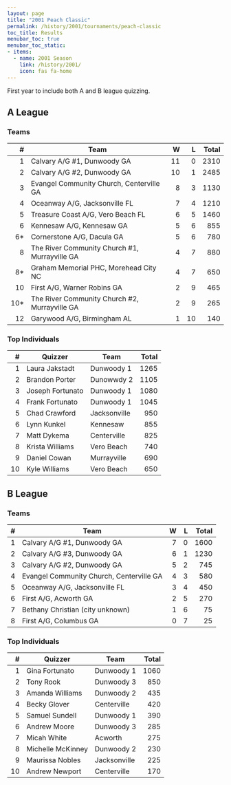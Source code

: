 ```yaml
---
layout: page
title: "2001 Peach Classic"
permalink: /history/2001/tournaments/peach-classic
toc_title: Results
menubar_toc: true
menubar_toc_static:
- items:
  - name: 2001 Season
    link: /history/2001/
    icon: fas fa-home
---
```


First year to include both A and B league quizzing.

## A League

### Teams

|    # | Team                                          |    W |    L | Total |
| ---: | --------------------------------------------- | ---: | ---: | ----: |
|    1 | Calvary A/G #1, Dunwoody GA                   |   11 |    0 |  2310 |
|    2 | Calvary A/G #2, Dunwoody GA                   |   10 |    1 |  2485 |
|    3 | Evangel Community Church, Centerville GA      |    8 |    3 |  1130 |
|    4 | Oceanway A/G, Jacksonville FL                 |    7 |    4 |  1210 |
|    5 | Treasure Coast A/G, Vero Beach FL             |    6 |    5 |  1460 |
|    6 | Kennesaw A/G, Kennesaw GA                     |    5 |    6 |   855 |
|   6* | Cornerstone A/G, Dacula GA                    |    5 |    6 |   780 |
|    8 | The River Community Church #1, Murrayville GA |    4 |    7 |   880 |
|   8* | Graham Memorial PHC, Morehead City NC         |    4 |    7 |   650 |
|   10 | First A/G, Warner Robins GA                   |    2 |    9 |   465 |
|  10* | The River Community Church #2, Murrayville GA |    2 |    9 |   265 |
|   12 | Garywood A/G, Birmingham AL                   |    1 |   10 |   140 |

### Top Individuals

|    # | Quizzer          | Team         | Total |
| ---: | ---------------- | ------------ | ----: |
|    1 | Laura Jakstadt   | Dunwoody 1   |  1265 |
|    2 | Brandon Porter   | Dunowwdy 2   |  1105 |
|    3 | Joseph Fortunato | Dunwoody 1   |  1080 |
|    4 | Frank Fortunato  | Dunwoody 1   |  1045 |
|    5 | Chad Crawford    | Jacksonville |   950 |
|    6 | Lynn Kunkel      | Kennesaw     |   855 |
|    7 | Matt Dykema      | Centerville  |   825 |
|    8 | Krista Williams  | Vero Beach   |   740 |
|    9 | Daniel Cowan     | Murrayville  |   690 |
|   10 | Kyle Williams    | Vero Beach   |   650 |

## B League

### Teams

|    # | Team                                     |    W |    L | Total |
| ---: | ---------------------------------------- | ---: | ---: | ----: |
|    1 | Calvary A/G #1, Dunwoody GA              |    7 |    0 |  1600 |
|    2 | Calvary A/G #3, Dunwoody GA              |    6 |    1 |  1230 |
|    3 | Calvary A/G #2, Dunwoody GA              |    5 |    2 |   745 |
|    4 | Evangel Community Church, Centerville GA |    4 |    3 |   580 |
|    5 | Oceanway A/G, Jacksonville FL            |    3 |    4 |   450 |
|    6 | First A/G, Acworth GA                    |    2 |    5 |   270 |
|    7 | Bethany Christian (city unknown)         |    1 |    6 |    75 |
|    8 | First A/G, Columbus GA                   |    0 |    7 |    25 |

### Top Individuals

|    # | Quizzer           | Team         | Total |
| ---: | ----------------- | ------------ | ----: |
|    1 | Gina Fortunato    | Dunwoody 1   |  1060 |
|    2 | Tony Rook         | Dunwoody 3   |   850 |
|    3 | Amanda Williams   | Dunwoody 2   |   435 |
|    4 | Becky Glover      | Centerville  |   420 |
|    5 | Samuel Sundell    | Dunwoody 1   |   390 |
|    6 | Andrew Moore      | Dunwoody 3   |   285 |
|    7 | Micah White       | Acworth      |   275 |
|    8 | Michelle McKinney | Dunwoody 2   |   230 |
|    9 | Maurissa Nobles   | Jacksonville |   225 |
|   10 | Andrew Newport    | Centerville  |   170 |
